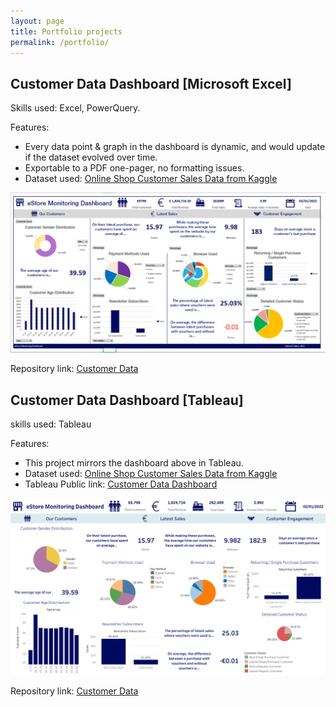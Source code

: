 ```yaml
---
layout: page
title: Portfolio projects
permalink: /portfolio/
---
```


## Customer Data Dashboard [Microsoft Excel]

Skills used: Excel, PowerQuery.

Features:
* Every data point & graph in the dashboard is dynamic, and would update if the dataset evolved over time.
* Exportable to a PDF one-pager, no formatting issues.
* Dataset used: [Online Shop Customer Sales Data from Kaggle](https://www.kaggle.com/datasets/onlineretailshop/online-shop-customer-sales-data)

![Portfolio image](/images/customer-data-portfolio.png)

Repository link: [Customer Data](https://github.com/edwalk/portfolio-customer-data)

## Customer Data Dashboard [Tableau]

skills used: Tableau

Features:
* This project mirrors the dashboard above in Tableau.
* Dataset used: [Online Shop Customer Sales Data from Kaggle](https://www.kaggle.com/datasets/onlineretailshop/online-shop-customer-sales-data)
* Tableau Public link: [Customer Data Dashboard](https://public.tableau.com/app/profile/edward.walker3149/viz/CustomerDataDashboard_16941274761550/Dashboard#1)

![Portfolio image](/images/customer-data-tableau.png)

Repository link: [Customer Data](https://github.com/edwalk/portfolio-customer-data)